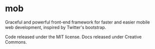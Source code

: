 mob
===

Graceful and powerful front-end framework for faster and easier mobile web development, inspired by Twitter's bootstrap.

Code released under the MIT license. Docs released under Creative Commons.

